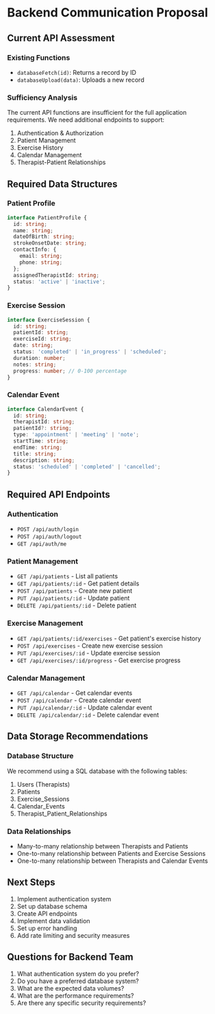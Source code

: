 # Backend Communication Proposal

## Current API Assessment

### Existing Functions
- `databaseFetch(id)`: Returns a record by ID
- `databaseUpload(data)`: Uploads a new record

### Sufficiency Analysis
The current API functions are insufficient for the full application requirements. We need additional endpoints to support:

1. Authentication & Authorization
2. Patient Management
3. Exercise History
4. Calendar Management
5. Therapist-Patient Relationships

## Required Data Structures

### Patient Profile
```typescript
interface PatientProfile {
  id: string;
  name: string;
  dateOfBirth: string;
  strokeOnsetDate: string;
  contactInfo: {
    email: string;
    phone: string;
  };
  assignedTherapistId: string;
  status: 'active' | 'inactive';
}
```

### Exercise Session
```typescript
interface ExerciseSession {
  id: string;
  patientId: string;
  exerciseId: string;
  date: string;
  status: 'completed' | 'in_progress' | 'scheduled';
  duration: number;
  notes: string;
  progress: number; // 0-100 percentage
}
```

### Calendar Event
```typescript
interface CalendarEvent {
  id: string;
  therapistId: string;
  patientId?: string;
  type: 'appointment' | 'meeting' | 'note';
  startTime: string;
  endTime: string;
  title: string;
  description: string;
  status: 'scheduled' | 'completed' | 'cancelled';
}
```

## Required API Endpoints

### Authentication
- `POST /api/auth/login`
- `POST /api/auth/logout`
- `GET /api/auth/me`

### Patient Management
- `GET /api/patients` - List all patients
- `GET /api/patients/:id` - Get patient details
- `POST /api/patients` - Create new patient
- `PUT /api/patients/:id` - Update patient
- `DELETE /api/patients/:id` - Delete patient

### Exercise Management
- `GET /api/patients/:id/exercises` - Get patient's exercise history
- `POST /api/exercises` - Create new exercise session
- `PUT /api/exercises/:id` - Update exercise session
- `GET /api/exercises/:id/progress` - Get exercise progress

### Calendar Management
- `GET /api/calendar` - Get calendar events
- `POST /api/calendar` - Create calendar event
- `PUT /api/calendar/:id` - Update calendar event
- `DELETE /api/calendar/:id` - Delete calendar event

## Data Storage Recommendations

### Database Structure
We recommend using a SQL database with the following tables:
1. Users (Therapists)
2. Patients
3. Exercise_Sessions
4. Calendar_Events
5. Therapist_Patient_Relationships

### Data Relationships
- Many-to-many relationship between Therapists and Patients
- One-to-many relationship between Patients and Exercise Sessions
- One-to-many relationship between Therapists and Calendar Events

## Next Steps
1. Implement authentication system
2. Set up database schema
3. Create API endpoints
4. Implement data validation
5. Set up error handling
6. Add rate limiting and security measures

## Questions for Backend Team
1. What authentication system do you prefer?
2. Do you have a preferred database system?
3. What are the expected data volumes?
4. What are the performance requirements?
5. Are there any specific security requirements? 